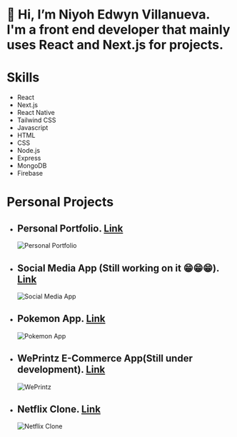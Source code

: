# 👋 Hi, I’m Niyoh Edwyn Villanueva. I'm a front end developer that mainly uses React and Next.js for projects.

# Skills


  - React
  - Next.js
  - React Native
  - Tailwind CSS
  - Javascript
  - HTML
  - CSS
  - Node.js
  - Express
  - MongoDB
  - Firebase


# Personal Projects

- ## Personal Portfolio. [Link](https://niyohv-portfolio.vercel.app/)
  ![Personal Portfolio](https://i.ibb.co/Ld5Zzh0/niyohv1.png)
  
  
- ## Social Media App (Still working on it 😁😁😁). [Link](https://socmed-next.vercel.app)
  ![Social Media App](https://i.ibb.co/8MmY1KS/socmed1.png)

- ## Pokemon App. [Link](https://simple-pokedex-app-by-niyoh.vercel.app)
  ![Pokemon App](https://i.ibb.co/P633mfS/pokemon-app.png)
  
- ## WePrintz E-Commerce App(Still under development). [Link](https://we-printz.vercel.app/)
  ![WePrintz](https://i.ibb.co/kMpQb0L/weprintz.png)

- ## Netflix Clone. [Link](https://netflix-clone-iota-nine.vercel.app/)
  ![Netflix Clone](https://i.ibb.co/M9qJ4hh/cropped-netflix-clone-img.png)
